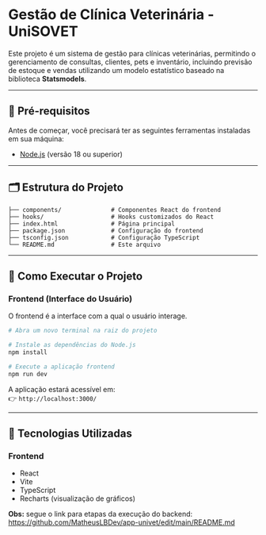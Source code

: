 # Gestão de Clínica Veterinária - UniSOVET

Este projeto é um sistema de gestão para clínicas veterinárias, permitindo o gerenciamento de consultas, clientes, pets e inventário, incluindo previsão de estoque e vendas utilizando um modelo estatístico baseado na biblioteca **Statsmodels**.

---

## 🧰 Pré-requisitos

Antes de começar, você precisará ter as seguintes ferramentas instaladas em sua máquina:

- [Node.js](https://nodejs.org/en/) (versão 18 ou superior)  

---

## 🗂️ Estrutura do Projeto

```
├── components/              # Componentes React do frontend
├── hooks/                   # Hooks customizados do React
├── index.html               # Página principal
├── package.json             # Configuração do frontend
├── tsconfig.json            # Configuração TypeScript
└── README.md                # Este arquivo
```

---

## 🚀 Como Executar o Projeto

### Frontend (Interface do Usuário)

O frontend é a interface com a qual o usuário interage.

```bash
# Abra um novo terminal na raiz do projeto

# Instale as dependências do Node.js
npm install

# Execute a aplicação frontend
npm run dev
```

A aplicação estará acessível em:  
👉 `http://localhost:3000/`

---

## 🧩 Tecnologias Utilizadas

### Frontend
- React  
- Vite  
- TypeScript  
- Recharts (visualização de gráficos)  

**Obs:** segue o link para etapas da execução do backend: https://github.com/MatheusLBDev/app-univet/edit/main/README.md
